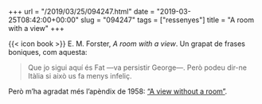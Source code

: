 +++
url = "/2019/03/25/094247.html"
date = "2019-03-25T08:42:00+00:00"
slug = "094247"
tags = ["ressenyes"]
title = "A room with a view"
+++

{{< icon book >}} E. M. Forster, *A room with a view*. Un grapat de frases boniques, com aquesta:

> Que jo sigui aquí és Fat —va persistir George—. Però podeu dir-ne Itàlia si això us fa menys infeliç.

Però m’ha agradat més l’apèndix de 1958: [“A view without a room”](https://mrswarrsenglishblog.wordpress.com/2015/10/02/a-room-without-a-view/).

